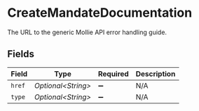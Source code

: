 # CreateMandateDocumentation

The URL to the generic Mollie API error handling guide.


## Fields

| Field               | Type                | Required            | Description         |
| ------------------- | ------------------- | ------------------- | ------------------- |
| `href`              | *Optional\<String>* | :heavy_minus_sign:  | N/A                 |
| `type`              | *Optional\<String>* | :heavy_minus_sign:  | N/A                 |